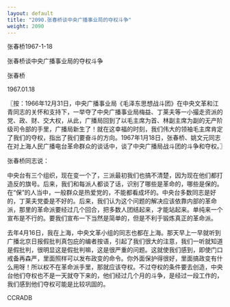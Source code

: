 ```yaml
---
layout: default
title: "2090.张春桥谈中央广播事业局的夺权斗争"
weight: 2090
---
```


张春桥1967-1-18

张春桥谈中央广播事业局的夺权斗争

张春桥

1967.01.18

〖按：1966年12月31日，中央广播事业局《毛泽东思想战斗团》在中央文革和江青同志的关怀和支持下，一举夺了中央广播事业局梅益、丁莱夫等一小撮走资派的党、政、财、交大权，从此，广播局回到了以毛主席为首、林副主席为副的无产阶级司令部的手里，广播局新生了！就在这幸福的时刻，我们伟大的领袖毛主席肯定了我们的夺权，指出了我们要奋斗的方向。1967年1月18日，张春桥、姚文元同志在对上海人民广播电台革命群众的谈话中，谈了中央广播局战斗团的斗争和夺权。〗

张春桥同志说：

中央台有三个组织，现在变一个了，三派最初我们也搞不清楚，因为现在他们都打造反的旗号。后来，我们和每派人都谈了话，识别了哪些是革命的，哪些是保的。在“保”的人当中，一般群众是热爱党的，不能都看成坏的。中央台多数同志是好的，丁莱夫党委是不好的。后来，我们认为这个问题的解决应该依靠内部的革命派，那里的革命派要经过几个回合，把多数人团结起来，才能站起来。单纯来一个宣布是不行的。要我们宣布一下当然是简单的，但是不利于锻炼真正的革命派。

去年4月16日，我在上海，中央文革小组的同志也都在上海。那天早上一早就听到广播北京日报假批判真包庇的编者按语，引起了我们很大的注意，我们一听就知道是假批判，很明显这是假批判嘛，这是很严重的问题。这就使我们感到，即使门口戒备再森严，里面照样可以发布政变的命令。你外面保护得很好，里面搞政变有什么用呀！所以权不在革命派手里，那就应该夺权。不过夺权的条件要去创造，中央台他们夺权也不是一天就夺下来的，他们经过几个月的斗争，是经过一段工作的，我们感到他们夺权可能是比较巩固的。

CCRADB

